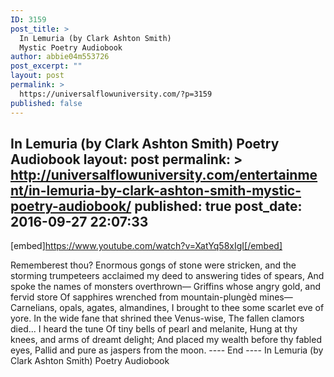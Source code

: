 ```yaml
---
ID: 3159
post_title: >
  In Lemuria (by Clark Ashton Smith)
  Mystic Poetry Audiobook
author: abbie04m553726
post_excerpt: ""
layout: post
permalink: >
  https://universalflowuniversity.com/?p=3159
published: false
---
```

In Lemuria (by Clark Ashton Smith) Poetry Audiobook
layout: post
permalink: >
  http://universalflowuniversity.com/entertainment/in-lemuria-by-clark-ashton-smith-mystic-poetry-audiobook/
published: true
post_date: 2016-09-27 22:07:33
---
[embed]https://www.youtube.com/watch?v=XatYq58xIgI[/embed]<br>
<p>Rememberest thou? 
Enormous gongs of stone were stricken, 
and the storming trumpeteers acclaimed my deed to answering tides of spears,
And spoke the names of monsters overthrown—
Griffins whose angry gold, and fervid store
Of sapphires wrenched from mountain-plungèd mines—
Carnelians, opals, agates, almandines,
I brought to thee some scarlet eve of yore.
In the wide fane that shrined thee Venus-wise,
The fallen clamors died... I heard the tune
Of tiny bells of pearl and melanite,
Hung at thy knees, and arms of dreamt delight;
And placed my wealth before thy fabled eyes,
Pallid and pure as jaspers from the moon.
---- End ----
In Lemuria (by Clark Ashton Smith) Poetry Audiobook</p>